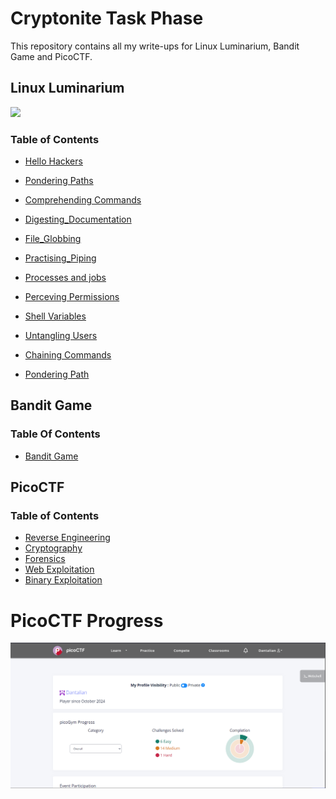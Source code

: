 # Cryptonite Task Phase

This repository contains all my write-ups for Linux Luminarium, Bandit Game and PicoCTF.

## Linux Luminarium

![](https://i.imgur.com/QevQHmx.png)

### Table of Contents
- [Hello Hackers](./LinuxLuminarium/HelloHackers.md)
- [Pondering Paths](./LinuxLuminarium/Pondering_Paths.md)
- [Comprehending Commands](./LinuxLuminarium/Comprehending_Commands.md)
- [Digesting_Documentation](./LinuxLuminarium/Digesting_Documentation.md)

- [File_Globbing](./LinuxLuminarium/File_Globbing.md)
- [Practising_Piping](./LinuxLuminarium/Practising_Piping.md)
- [Processes and jobs](./LinuxLuminarium/Processes_and_jobs.md)
- [Perceving Permissions](./LinuxLuminarium/Perceiving_Permissions.md)
- [Shell Variables](./LinuxLuminarium/Shell_Variables.md)
- [Untangling Users](./LinuxLuminarium/Untangling_Users.md)
- [Chaining Commands](./LinuxLuminarium/Chaining_commands.md)
- [Pondering Path](./LinuxLuminarium/Pondering_PATH.md)

## Bandit Game

### Table Of Contents
- [Bandit Game](/Bandit_Game.md)

## PicoCTF

### Table of Contents

- [Reverse Engineering](/PicoCTF/reverse_Engg.md)
- [Cryptography](/PicoCTF/Cryptography.md)
- [Forensics](/PicoCTF/forensics.md)
- [Web Exploitation](/PicoCTF/Web_Exploitation.md)
- [Binary Exploitation](/PicoCTF/Binary_Exploitation.md)
  




# PicoCTF Progress

![alt text](image.png)


